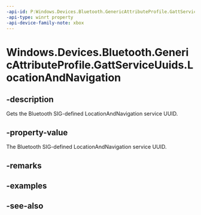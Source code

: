 ```yaml
---
-api-id: P:Windows.Devices.Bluetooth.GenericAttributeProfile.GattServiceUuids.LocationAndNavigation
-api-type: winrt property
-api-device-family-note: xbox
---
```


<!-- Property syntax
public System.Guid LocationAndNavigation { get; }
-->

# Windows.Devices.Bluetooth.GenericAttributeProfile.GattServiceUuids.LocationAndNavigation

## -description
Gets the Bluetooth SIG-defined LocationAndNavigation service UUID.

## -property-value
The Bluetooth SIG-defined LocationAndNavigation service UUID.

## -remarks

## -examples

## -see-also
